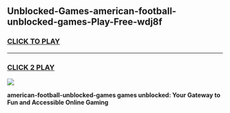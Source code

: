 
## Unblocked-Games-american-football-unblocked-games-Play-Free-wdj8f
<h3>
<a href="https://premium76.site?title=american-football-unblocked-games&ref=18A1">CLICK TO PLAY</a></h3>
<hr>

<h3>
<a href="https://premium76.site?title=american-football-unblocked-games&ref=18A1">CLICK 2 PLAY</a>
  
</h3>

<a href="https://premium76.site?title=american-football-unblocked-games&ref=18A1"><img src="https://clearcache.store/games.png"></a>


**american-football-unblocked-games games unblocked: Your Gateway to Fun and Accessible Online Gaming**
